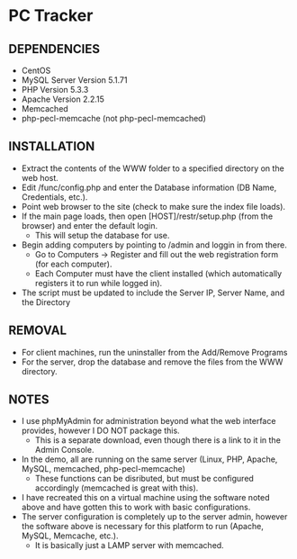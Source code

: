 # PC Tracker

## DEPENDENCIES

- CentOS  
- MySQL Server Version 5.1.71  
- PHP Version 5.3.3  
- Apache Version 2.2.15  
- Memcached  
- php-pecl-memcache (not php-pecl-memcached)  

## INSTALLATION

- Extract the contents of the WWW folder to a specified directory on the web host.  
- Edit /func/config.php and enter the Database information (DB Name, Credentials, etc.).  
- Point web browser to the site (check to make sure the index file loads).  
- If the main page loads, then open [HOST]/restr/setup.php (from the browser) and enter the default login.  
  - This will setup the database for use.  
- Begin adding computers by pointing to /admin and loggin in from there.  
  - Go to Computers -> Register and fill out the web registration form (for each computer).  
  - Each Computer must have the client installed (which automatically registers it to run while logged in).  
- The script must be updated to include the Server IP, Server Name, and the Directory  

## REMOVAL

- For client machines, run the uninstaller from the Add/Remove Programs
- For the server, drop the database and remove the files from the WWW directory.

## NOTES

- I use phpMyAdmin for administration beyond what the web interface provides, however I DO NOT package this.  
  - This is a separate download, even though there is a link to it in the Admin Console.  
- In the demo, all are running on the same server (Linux, PHP, Apache, MySQL, memcached, php-pecl-memcache)  
  - These functions can be disributed, but must be configured accordingly (memcached is great with this).  
- I have recreated this on a virtual machine using the software noted above and have gotten this to work with basic configurations.  
- The server configuration is completely up to the server admin, however the software above is necessary for this platform to run (Apache, MySQL, Memcache, etc.).  
  - It is basically just a LAMP server with memcached.
